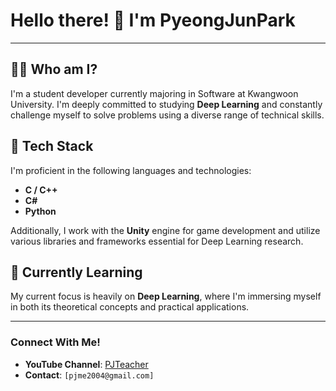 # Hello there! 👋 I'm PyeongJunPark

---

## 👩‍💻 Who am I?

I'm a student developer currently majoring in Software at Kwangwoon University. I'm deeply committed to studying **Deep Learning** and constantly challenge myself to solve problems using a diverse range of technical skills.

## 🚀 Tech Stack

I'm proficient in the following languages and technologies:

* **C / C++**
* **C#**
* **Python**

Additionally, I work with the **Unity** engine for game development and utilize various libraries and frameworks essential for Deep Learning research.

## 🌱 Currently Learning

My current focus is heavily on **Deep Learning**, where I'm immersing myself in both its theoretical concepts and practical applications.

---

### Connect With Me!

* **YouTube Channel**: [PJTeacher](https://www.youtube.com/@PJUNTE)
* **Contact**: `[pjme2004@gmail.com]` 


